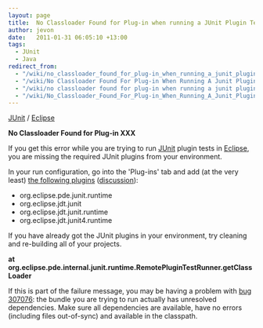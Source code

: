 ```yaml
---
layout: page
title:  No Classloader Found for Plug-in when running a JUnit Plugin Test
author: jevon
date:   2011-01-31 06:05:10 +13:00
tags:
  - JUnit
  - Java
redirect_from:
  - "/wiki/no_classloader_found_for_plug-in_when_running_a_junit_plugin_test"
  - "/wiki/No Classloader Found For Plug-in When Running A Junit Plugin Test"
  - "/wiki/no classloader found for plug-in when running a junit plugin test"
  - "/wiki/No_Classloader_Found_For_Plug-in_When_Running_A_Junit_Plugin_Test"
---
```


[JUnit](junit.md) / [Eclipse](Eclipse.md)

**No Classloader Found for Plug-in XXX**

If you get this error while you are trying to run [JUnit](junit.md) plugin tests in [Eclipse](Eclipse.md), you are missing the required JUnit plugins from your environment.

In your run configuration, go into the 'Plug-ins' tab and add (at the very least) <a href="https://bugs.eclipse.org/bugs/show_bug.cgi?id=216946#c2">the following plugins</a> (<a href="http://dev.eclipse.org/newslists/news.eclipse.tools.jdt/msg23502.html">discussion</a>):

* org.eclipse.pde.junit.runtime
* org.eclipse.jdt.junit
* org.eclipse.jdt.junit.runtime
* org.eclipse.jdt.junit4.runtime

If you have already got the JUnit plugins in your environment, try cleaning and re-building all of your projects.

**at org.eclipse.pde.internal.junit.runtime.RemotePluginTestRunner.getClassLoader**

If this is part of the failure message, you may be having a problem with <a href="https://bugs.eclipse.org/bugs/show_bug.cgi?id=307076">bug 307076</a>: the bundle you are trying to run actually has unresolved dependencies. Make sure all dependencies are available, have no errors (including files out-of-sync) and available in the classpath.
